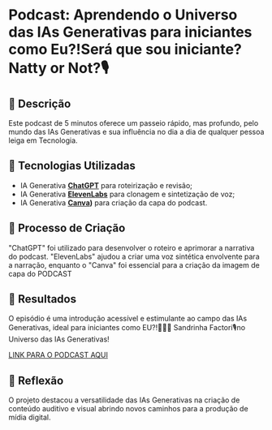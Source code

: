 # Podcast: Aprendendo o Universo das IAs Generativas para iniciantes como Eu?!Será que sou iniciante? Natty or Not?🎙️

## 📒 Descrição
Este podcast de 5 minutos oferece um passeio rápido, mas profundo, pelo mundo das IAs Generativas e sua influência no dia a dia de qualquer pessoa leiga em Tecnologia.

## 🤖 Tecnologias Utilizadas
- IA Generativa **[ChatGPT](https://chat.openai.com)** para roteirização e revisão;
- IA Generativa **[ElevenLabs](https://www.elevenlabs.io)** para clonagem e sintetização de voz;
- IA Generativa **[Canva](https://www.canva.com/pt_br/gerador-imagem-ia/))** para criação da capa do podcast.

## 🧐 Processo de Criação
"ChatGPT" foi utilizado para desenvolver o roteiro e aprimorar a narrativa do podcast. "ElevenLabs" ajudou a criar uma voz sintética envolvente para a narração, enquanto o "Canva" foi essencial para a criação da imagem de capa do PODCAST
## 🚀 Resultados
O episódio é uma introdução acessível e estimulante ao campo das IAs Generativas, ideal para iniciantes como EU?!👩🏼‍🦰 Sandrinha Factori🎙️no Universo das IAs Generativas!

[LINK PARA O PODCAST AQUI]()

## 💭 Reflexão
O projeto destacou a versatilidade das IAs Generativas na criação de conteúdo auditivo e visual abrindo novos caminhos para a produção de mídia digital.
